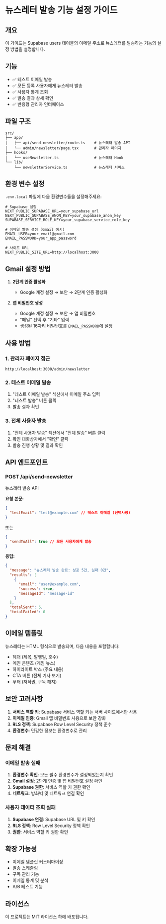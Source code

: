 # 뉴스레터 발송 기능 설정 가이드

## 개요

이 가이드는 Supabase users 테이블의 이메일 주소로 뉴스레터를 발송하는 기능의 설정 방법을 설명합니다.

## 기능

- ✅ 테스트 이메일 발송
- ✅ 모든 등록 사용자에게 뉴스레터 발송
- ✅ 사용자 통계 조회
- ✅ 발송 결과 상세 확인
- ✅ 반응형 관리자 인터페이스

## 파일 구조

```
src/
├── app/
│   ├── api/send-newsletter/route.ts    # 뉴스레터 발송 API
│   └── admin/newsletter/page.tsx       # 관리자 페이지
├── hooks/
│   └── useNewsletter.ts                # 뉴스레터 Hook
└── lib/
    └── newsletterService.ts            # 뉴스레터 서비스
```

## 환경 변수 설정

`.env.local` 파일에 다음 환경변수들을 설정해주세요:

```env
# Supabase 설정
NEXT_PUBLIC_SUPABASE_URL=your_supabase_url
NEXT_PUBLIC_SUPABASE_ANON_KEY=your_supabase_anon_key
SUPABASE_SERVICE_ROLE_KEY=your_supabase_service_role_key

# 이메일 발송 설정 (Gmail 예시)
EMAIL_USER=your_email@gmail.com
EMAIL_PASSWORD=your_app_password

# 사이트 URL
NEXT_PUBLIC_SITE_URL=http://localhost:3000
```

## Gmail 설정 방법

1. **2단계 인증 활성화**

   - Google 계정 설정 → 보안 → 2단계 인증 활성화

2. **앱 비밀번호 생성**
   - Google 계정 설정 → 보안 → 앱 비밀번호
   - "메일" 선택 후 "기타" 입력
   - 생성된 16자리 비밀번호를 `EMAIL_PASSWORD`에 설정

## 사용 방법

### 1. 관리자 페이지 접근

```
http://localhost:3000/admin/newsletter
```

### 2. 테스트 이메일 발송

1. "테스트 이메일 발송" 섹션에서 이메일 주소 입력
2. "테스트 발송" 버튼 클릭
3. 발송 결과 확인

### 3. 전체 사용자 발송

1. "전체 사용자 발송" 섹션에서 "전체 발송" 버튼 클릭
2. 확인 대화상자에서 "확인" 클릭
3. 발송 진행 상황 및 결과 확인

## API 엔드포인트

### POST /api/send-newsletter

뉴스레터 발송 API

**요청 본문:**

```json
{
  "testEmail": "test@example.com" // 테스트 이메일 (선택사항)
}
```

또는

```json
{
  "sendToAll": true // 모든 사용자에게 발송
}
```

**응답:**

```json
{
  "message": "뉴스레터 발송 완료: 성공 5건, 실패 0건",
  "results": [
    {
      "email": "user@example.com",
      "success": true,
      "messageId": "message-id"
    }
  ],
  "totalSent": 5,
  "totalFailed": 0
}
```

## 이메일 템플릿

뉴스레터는 HTML 형식으로 발송되며, 다음 내용을 포함합니다:

- 헤더 (제목, 발행일, 호수)
- 메인 콘텐츠 (게임 뉴스)
- 하이라이트 박스 (주요 내용)
- CTA 버튼 (전체 기사 보기)
- 푸터 (저작권, 구독 해지)

## 보안 고려사항

1. **서비스 역할 키**: Supabase 서비스 역할 키는 서버 사이드에서만 사용
2. **이메일 인증**: Gmail 앱 비밀번호 사용으로 보안 강화
3. **RLS 정책**: Supabase Row Level Security 정책 준수
4. **환경변수**: 민감한 정보는 환경변수로 관리

## 문제 해결

### 이메일 발송 실패

1. **환경변수 확인**: 모든 필수 환경변수가 설정되었는지 확인
2. **Gmail 설정**: 2단계 인증 및 앱 비밀번호 설정 확인
3. **Supabase 권한**: 서비스 역할 키 권한 확인
4. **네트워크**: 방화벽 및 네트워크 연결 확인

### 사용자 데이터 조회 실패

1. **Supabase 연결**: Supabase URL 및 키 확인
2. **RLS 정책**: Row Level Security 정책 확인
3. **권한**: 서비스 역할 키 권한 확인

## 확장 가능성

- 이메일 템플릿 커스터마이징
- 발송 스케줄링
- 구독 관리 기능
- 이메일 통계 및 분석
- A/B 테스트 기능

## 라이선스

이 프로젝트는 MIT 라이선스 하에 배포됩니다.
